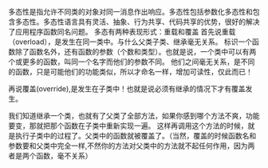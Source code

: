 多态性是指允许不同类的对象对同一消息作出响应。多态性包括参数化多态性和包含多态性。多态性语言具有灵活、抽象、行为共享、代码共享的优势，很好的解决了应用程序函数同名问题。
多态有两种表现形式：重载和覆盖
首先说重载（overload），是发生在同一类中。与什么父类子类、继承毫无关系。
  标识一个函数除了函数名外，还有函数的参数（个数和类型）。也就是说，一个类中可以有两个或更多的函数，叫同一个名字而他们的参数不同。
  他们之间毫无关系，是不同的函数，只是可能他们的功能类似，所以才命名一样，增加可读性，仅此而已！

  再说覆盖(override),是发生在子类中！也就是说必须有继承的情况下才有覆盖发生。

  我们知道继承一个类，也就有了父类了全部方法，如果你感到哪个方法不爽，功能要变，那就把那个函数在子类中重新实现一遍。
  这样再调用这个方法的时候，就是执行子类中的过程了。父类中的函数就被覆盖了。（当然，覆盖的时候函数名和参数要和父类中完全一样,不然你的方法对父类中的方法就不起任何作用，因为两者是两个函数，毫不关系）
